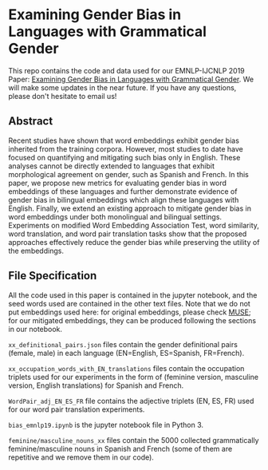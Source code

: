 # Examining Gender Bias in Languages with Grammatical Gender
This repo contains the code and data used for our EMNLP-IJCNLP 2019 Paper: [Examining Gender Bias in Languages with Grammatical Gender](https://arxiv.org/abs/1909.02224). We will make some updates in the near future. If you have any questions, please don't hesitate to email us!

## Abstract
Recent studies have shown that word embeddings exhibit gender bias inherited from the training corpora. However, most studies to date have focused on quantifying and mitigating such bias only in English. These analyses cannot be directly extended to languages that exhibit morphological agreement on gender, such as Spanish and French. In this paper, we propose new metrics for evaluating gender bias in word embeddings of these languages and further demonstrate evidence of gender bias in bilingual embeddings which align these languages with English. Finally, we extend an existing approach to mitigate gender bias in word embeddings under both monolingual and bilingual settings. Experiments on modified Word Embedding Association Test, word similarity, word translation, and word pair translation tasks show that the proposed approaches effectively reduce the gender bias while preserving the utility of the embeddings.

## File Specification

All the code used in this paper is contained in the jupyter notebook, and the seed words used are contained in the other text files. 
Note that we do not put embeddings used here: for original embeddings, please check [MUSE](https://github.com/facebookresearch/MUSE); for our mitigated embeddings, they can be produced following the sections in our notebook.

`xx_definitional_pairs.json` files contain the gender definitional pairs (female, male) in each language (EN=English, ES=Spanish, FR=French).

`xx_occupation_words_with_EN_translations` files contain the occupation triplets used for our experiments in the form of (feminine version, masculine version, English translations) for Spanish and French.

`WordPair_adj_EN_ES_FR` file contains the adjective triplets (EN, ES, FR) used for our word pair translation experiments.

`bias_emnlp19.ipynb` is the jupyter notebook file in Python 3.

`feminine/masculine_nouns_xx` files contain the 5000 collected grammatically feminine/masculine nouns in Spanish and French (some of them are repetitive and we remove them in our code).
